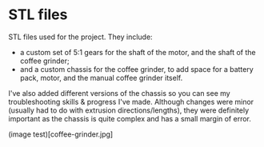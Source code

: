 # STL files  
STL files used for the project. They include:  
- a custom set of 5:1 gears for the shaft of the motor, and the shaft of the coffee grinder; 
- and a custom chassis for the coffee grinder, to add space for a battery pack, motor, and the manual coffee grinder itself.  

I've also added different versions of the chassis so you can see my troubleshooting skills & progress I've made. Although changes were minor (usually had to do with extrusion directions/lengths), they were definitely important as the chassis is quite complex and has a small margin of error.  

(image test)[coffee-grinder.jpg]
